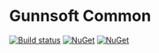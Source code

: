 # Gunnsoft Common

[![Build status](https://ci.appveyor.com/api/projects/status/1fmv2wm6biqdaku0/branch/master?svg=true)](https://ci.appveyor.com/project/andrewgunn/gunnsoft-common/branch/master)
[![NuGet](https://img.shields.io/nuget/v/Gunnsoft.Common.svg)](https://www.nuget.org/packages/Gunnsoft.Common/) [![NuGet](https://img.shields.io/nuget/dt/Gunnsoft.Common.svg)](https://www.nuget.org/packages/Gunnsoft.Common/)
